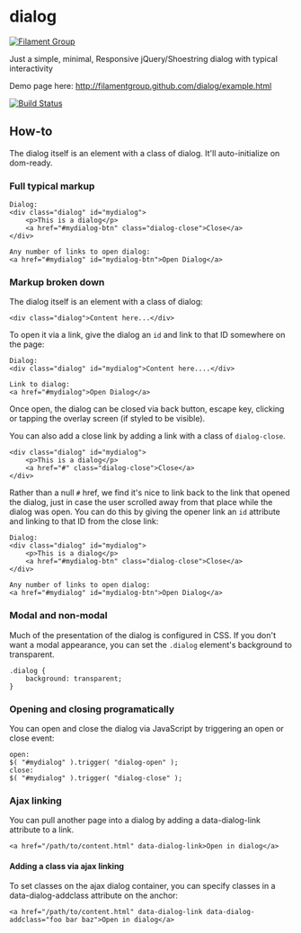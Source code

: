 # dialog

[![Filament Group](http://filamentgroup.com/images/fg-logo-positive-sm-crop.png) ](http://www.filamentgroup.com/)

Just a simple, minimal, Responsive jQuery/Shoestring dialog with typical interactivity

Demo page here: http://filamentgroup.github.com/dialog/example.html

[![Build Status](https://travis-ci.org/filamentgroup/dialog.svg)](https://travis-ci.org/filamentgroup/dialog)

## How-to

The dialog itself is an element with a class of dialog.  It'll auto-initialize on dom-ready.


### Full typical markup

````
Dialog:
<div class="dialog" id="mydialog">
	<p>This is a dialog</p>
	<a href="#mydialog-btn" class="dialog-close">Close</a>
</div>

Any number of links to open dialog:
<a href="#mydialog" id="mydialog-btn">Open Dialog</a>
````

### Markup broken down

The dialog itself is an element with a class of dialog:

````
<div class="dialog">Content here...</div>
````

To open it via a link, give the dialog an `id` and link to that ID somewhere on the page:

````
Dialog:
<div class="dialog" id="mydialog">Content here....</div>

Link to dialog:
<a href="#mydialog">Open Dialog</a>
````

Once open, the dialog can be closed via back button, escape key, clicking or tapping the overlay screen (if styled to be visible).

You can also add a close link by adding a link with a class of `dialog-close`.

````
<div class="dialog" id="mydialog">
	<p>This is a dialog</p>
	<a href="#" class="dialog-close">Close</a>
</div>
````

Rather than a null `#` href, we find it's nice to link back to the link that opened the dialog, just in case the user scrolled away from that place while the dialog was open. You can do this by giving the opener link an `id` attribute and linking to that ID from the close link:

````
Dialog:
<div class="dialog" id="mydialog">
	<p>This is a dialog</p>
	<a href="#mydialog-btn" class="dialog-close">Close</a>
</div>

Any number of links to open dialog:
<a href="#mydialog" id="mydialog-btn">Open Dialog</a>
````

### Modal and non-modal

Much of the presentation of the dialog is configured in CSS. If you don't want a modal appearance, you can set the `.dialog` element's background to transparent.

````
.dialog {
	background: transparent;
}
````


### Opening and closing programatically

You can open and close the dialog via JavaScript by triggering an open or close event:

````
open:
$( "#mydialog" ).trigger( "dialog-open" );
close:
$( "#mydialog" ).trigger( "dialog-close" );
````

### Ajax linking

You can pull another page into a dialog by adding a data-dialog-link attribute to a link.

````
<a href="/path/to/content.html" data-dialog-link>Open in dialog</a>
````

#### Adding a class via ajax linking

To set classes on the ajax dialog container, you can specify classes in a data-dialog-addclass attribute on the anchor:


````
<a href="/path/to/content.html" data-dialog-link data-dialog-addclass="foo bar baz">Open in dialog</a>
````
